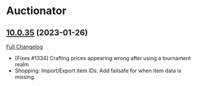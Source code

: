 # Auctionator

## [10.0.35](https://github.com/Auctionator/Auctionator/tree/10.0.35) (2023-01-26)
[Full Changelog](https://github.com/Auctionator/Auctionator/compare/10.0.34...10.0.35) 

- [Fixes #1334] Crafting prices appearing wrong after using a tournament realm  
- Shopping: Import/Export item IDs: Add failsafe for when item data is missing.  
